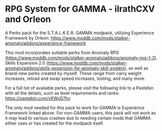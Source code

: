 # RPG System for GAMMA - ilrathCXV and Orleon
A Perks pack for the S.T.A.L.K.E.R. GAMMA modpack, utilizing Experience Framework by Orleon: https://www.moddb.com/mods/stalker-anomaly/addons/experience-framework

This mod incorporates suitable perks from Anomaly RPG (https://www.moddb.com/mods/stalker-anomaly/addons/anomaly-rpg-1-3), Skills Expansion 2.0 (https://www.moddb.com/mods/stalker-anomaly/addons/skills-expansion-for-anomaly-skill-system), as well as brand-new perks created by myself. These range from carry weight increases, reload and swap speed increases, looting, and many more.


For a full lsit of available perks, please visit the following link to a Pastebin with all the details, such as level requirements and ranks: https://pastebin.com/vKWxD7hy


The only mod needed for this pack to work for GAMMA is Experience Framework linked above. For non-GAMMA users, this pack will not work as it may lead to various crashes due to needing certain mods that GAMMA either uses or has created for the modpack itself.
